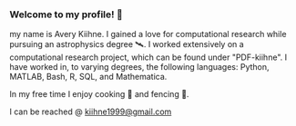 ### Welcome to my profile! 👋
my name is Avery Kiihne. I gained a love for computational research while pursuing an astrophysics degree 🛰️. I worked extensively on a computational research project, which can be found under "PDF-kiihne". I have worked in, to varying degrees, the following languages: Python, MATLAB, Bash, R, SQL, and Mathematica. 

In my free time I enjoy cooking 🍳 and fencing 🤺.

I can be reached @ kiihne1999@gmail.com
<!--
**Kiihne/Kiihne** is a ✨ _special_ ✨ repository because its `README.md` (this file) appears on your GitHub profile.

Here are some ideas to get you started:

- 🔭 I’m currently working on ...
- 🌱 I’m currently learning ...
- 👯 I’m looking to collaborate on ...
- 🤔 I’m looking for help with ...
- 💬 Ask me about ...
- 📫 How to reach me: ...
- 😄 Pronouns: ...
- ⚡ Fun fact: ...
-->
